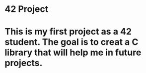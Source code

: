 # 42 Project

<h1>This is my first project as a 42 student.
The goal is to creat a C library that will help me in future projects.<h1>

